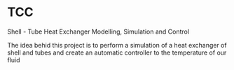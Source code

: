 # TCC
Shell - Tube Heat Exchanger Modelling, Simulation and Control

The idea behid this project is to perform a simulation of a heat exchanger of shell and tubes and create an automatic controller to
the temperature of our fluid
